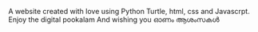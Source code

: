 A website created with love using Python Turtle, html, css and Javascrpt.
Enjoy the digital pookalam
And wishing you ഓണം ആശംസകള്‍